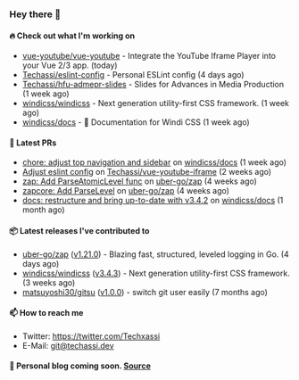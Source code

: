 ### Hey there 👋

#### 🔥 Check out what I'm working on


- [vue-youtube/vue-youtube](https://github.com/vue-youtube/vue-youtube) - Integrate the YouTube Iframe Player into your Vue 2/3 app.  (today)
- [Techassi/eslint-config](https://github.com/Techassi/eslint-config) - Personal ESLint config (4 days ago)
- [Techassi/hfu-admepr-slides](https://github.com/Techassi/hfu-admepr-slides) - Slides for Advances in Media Production (1 week ago)
- [windicss/windicss](https://github.com/windicss/windicss) - Next generation utility-first CSS framework. (1 week ago)
- [windicss/docs](https://github.com/windicss/docs) - 📖 Documentation for Windi CSS (1 week ago)

#### 🧪 Latest PRs


- [chore: adjust top navigation and sidebar](https://github.com/windicss/docs/pull/154) on [windicss/docs](https://github.com/windicss/docs) (1 week ago)
- [Adjust eslint config](https://github.com/Techassi/vue-youtube-iframe/pull/9) on [Techassi/vue-youtube-iframe](https://github.com/Techassi/vue-youtube-iframe) (2 weeks ago)
- [zap: Add ParseAtomicLevel func](https://github.com/uber-go/zap/pull/1048) on [uber-go/zap](https://github.com/uber-go/zap) (4 weeks ago)
- [zapcore: Add ParseLevel](https://github.com/uber-go/zap/pull/1047) on [uber-go/zap](https://github.com/uber-go/zap) (4 weeks ago)
- [docs: restructure and bring up-to-date with v3.4.2](https://github.com/windicss/docs/pull/149) on [windicss/docs](https://github.com/windicss/docs) (1 month ago)

#### 📦 Latest releases I've contributed to


- [uber-go/zap](https://github.com/uber-go/zap/releases/tag/v1.21.0) ([v1.21.0](https://github.com/uber-go/zap/releases/tag/v1.21.0)) - Blazing fast, structured, leveled logging in Go. (4 days ago)
- [windicss/windicss](https://github.com/windicss/windicss/releases/tag/v3.4.3) ([v3.4.3](https://github.com/windicss/windicss/releases/tag/v3.4.3)) - Next generation utility-first CSS framework. (3 weeks ago)
- [matsuyoshi30/gitsu](https://github.com/matsuyoshi30/gitsu/releases/tag/v1.0.0) ([v1.0.0](https://github.com/matsuyoshi30/gitsu/releases/tag/v1.0.0)) - switch git user easily (7 months ago)

#### 📫 How to reach me

- Twitter: https://twitter.com/Techxassi
- E-Mail: git@techassi.dev

#### 📃 Personal blog coming soon. [Source](https://github.com/Techassi/blog)
